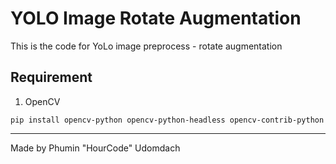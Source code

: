 # YOLO Image Rotate Augmentation
This is the code for YoLo image preprocess - rotate augmentation

## Requirement

1. OpenCV
```
pip install opencv-python opencv-python-headless opencv-contrib-python
```

---
Made by Phumin "HourCode" Udomdach